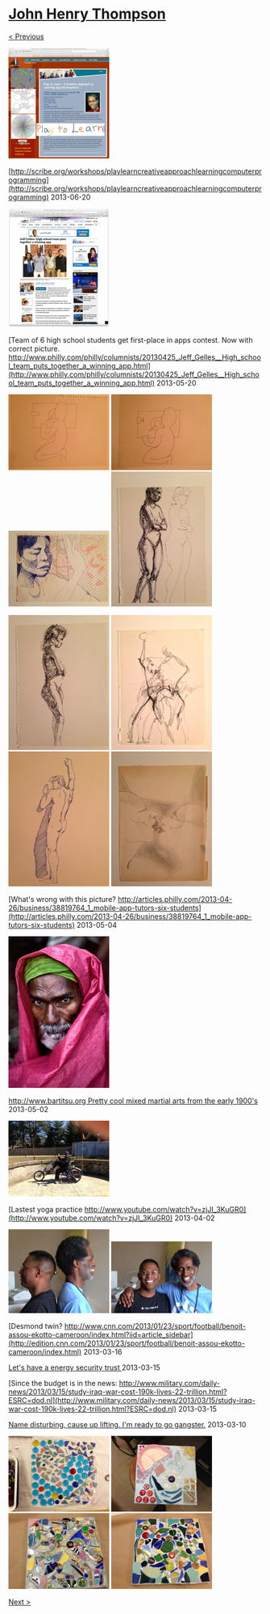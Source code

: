 # [John Henry Thompson](../README.md)

[< Previous](2013-07-03-1.md)

[![](../media/2013-07-03/Timeline-Photos-thumb.jpg)](../posts/2013-07-03-2.md)

[http://scribe.org/workshops/playlearncreativeapproachlearningcomputerprogramming](http://scribe.org/workshops/playlearncreativeapproachlearningcomputerprogramming)
2013-06-20

[![](../media/2013-05-20/Timeline-Photos-Philly-com-keeps-screwing-up-the-correct-picture-thumb.jpg)](../posts/2013-05-20-1.md)

[Team of 6 high school students get first-place in apps contest. Now with correct picture. http://www.philly.com/philly/columnists/20130425_Jeff_Gelles__High_school_team_puts_together_a_winning_app.html](http://www.philly.com/philly/columnists/20130425_Jeff_Gelles__High_school_team_puts_together_a_winning_app.html)
2013-05-20

[![](../media/2013-05-07/Art-1985-thumb.jpg)](../posts/2013-05-07-1.md) [![](../media/2013-05-07/Art-1986-thumb.jpg)](../posts/2013-05-07-2.md) [![](../media/2013-05-07/Art-1987-thumb.jpg)](../posts/2013-05-07-3.md) [![](../media/2013-05-07/Art-1988-thumb.jpg)](../posts/2013-05-07-4.md)

[![](../media/2013-05-07/Art-1989-thumb.jpg)](../posts/2013-05-07-5.md) [![](../media/2013-05-07/Art-1990-thumb.jpg)](../posts/2013-05-07-6.md) [![](../media/2013-05-07/Art-1991-thumb.jpg)](../posts/2013-05-07-7.md) [![](../media/2013-05-07/Art-1992-thumb.jpg)](../posts/2013-05-07-8.md)



[What's wrong with this picture? http://articles.philly.com/2013-04-26/business/38819764_1_mobile-app-tutors-six-students](http://articles.philly.com/2013-04-26/business/38819764_1_mobile-app-tutors-six-students)
2013-05-04

[![](../media/2013-05-03/Timeline-Photos-By-daughter-found-my-double-a-water-vendor-in-In-thumb.jpg)](../posts/2013-05-03-1.md)

[http://www.bartitsu.org Pretty cool mixed martial arts from the early 1900's](http://www.bartitsu.org/)
2013-05-02

[![](../media/2013-04-07/Tri-on-Cynwyd-Trail-thumb.jpg)](../posts/2013-04-07-1.md)

[Lastest yoga practice http://www.youtube.com/watch?v=zjJI_3KuGR0](http://www.youtube.com/watch?v=zjJI_3KuGR0)
2013-04-02

[![](../media/2013-03-21/Jervo-and-me-short-and-long-IMG_1608-Version-2-thumb.jpg)](../posts/2013-03-21-1.md) [![](../media/2013-03-21/Jervo-and-me-short-and-long-IMG_1606-Version-2-thumb.jpg)](../posts/2013-03-21-2.md)

[Desmond twin? http://www.cnn.com/2013/01/23/sport/football/benoit-assou-ekotto-cameroon/index.html?iid=article_sidebar](http://edition.cnn.com/2013/01/23/sport/football/benoit-assou-ekotto-cameroon/index.html)
2013-03-16



[Let's have a energy security trust ](http://wh.gov/ozvL)
2013-03-15



[Since the budget is in the news: http://www.military.com/daily-news/2013/03/15/study-iraq-war-cost-190k-lives-22-trillion.html?ESRC=dod.nl](http://www.military.com/daily-news/2013/03/15/study-iraq-war-cost-190k-lives-22-trillion.html?ESRC=dod.nl)
2013-03-15



[Name disturbing, cause up lifting. I'm ready to go gangster.](facebook.com)
2013-03-10

[![](../media/2013-03-09/Mosaic-Workshop-at-Sweet-Mabel-thumb.jpg)](../posts/2013-03-09-1.md) [![](../media/2013-03-09/Mosaic-Workshop-at-Sweet-Mabel-1-thumb.jpg)](../posts/2013-03-09-2.md) [![](../media/2013-03-09/Mosaic-Workshop-at-Sweet-Mabel-2-thumb.jpg)](../posts/2013-03-09-3.md) [![](../media/2013-03-09/Mosaic-Workshop-at-Sweet-Mabel-3-thumb.jpg)](../posts/2013-03-09-4.md)

[Next >](2013-01-21-1.md)